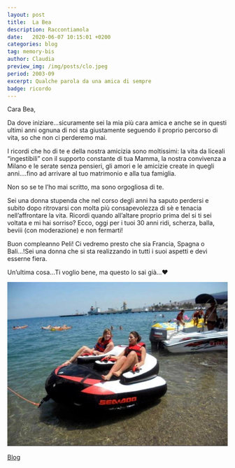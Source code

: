 ```yaml
---
layout: post
title:  La Bea
description: Raccontiamola
date:   2020-06-07 10:15:01 +0200
categories: blog
tag: memory-bis
author: Claudia
preview_img: /img/posts/clo.jpeg
period: 2003-09
excerpt: Qualche parola da una amica di sempre
badge: ricordo
---
```


Cara Bea,

Da dove iniziare...sicuramente sei la mia più cara amica e anche se in questi ultimi anni ognuna di noi sta giustamente seguendo il proprio percorso di vita, so che non ci perderemo mai. 

I ricordi che ho di te e della nostra amicizia sono moltissimi: la vita da liceali “ingestibili” con il supporto constante di tua Mamma, la nostra convivenza a Milano e le serate senza pensieri, gli amori e le amicizie create in quegli anni....fino ad arrivare al tuo matrimonio e alla tua famiglia.

Non so se te l’ho mai scritto, ma sono orgogliosa di te. 

Sei una donna stupenda che nel corso degli anni ha saputo perdersi e subito dopo ritrovarsi con molta più consapevolezza di sè e tenacia nell’affrontare la vita. 
Ricordi quando all’altare proprio prima del si ti sei voltata e mi hai sorriso? 
Ecco, oggi per i tuoi 30 anni ridi, scherza, balla, beviii (con moderazione) e non fermarti! 

Buon compleanno Peli! Ci vedremo presto che sia Francia, Spagna o Bali...!Sei una donna che si sta realizzando in tutti i suoi aspetti e devi esserne fiera. 


Un’ultima cosa...Ti voglio bene, ma questo lo sai già...❤️

![clo](/img/posts/clo.jpeg)

<a href="/blog"><span class="badge badge-blog">Blog</span></a>
